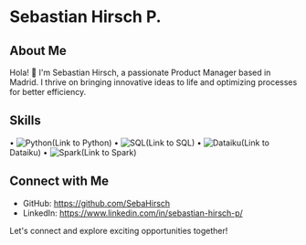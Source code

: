 # Sebastian Hirsch P.

## About Me

Hola! 👋 I'm Sebastian Hirsch, a passionate Product Manager based in Madrid. I thrive on bringing innovative ideas to life and optimizing processes for better efficiency.

## Skills
•⁠  ⁠![Python](https://img.shields.io/badge/Python-3776AB?style=for-the-badge&logo=python&logoColor=white)(Link to Python)
•⁠  ![SQL](https://img.shields.io/badge/SQL-4479A1?style=for-the-badge&logo=sql&logoColor=white)(Link to SQL)
•⁠  ![Dataiku](https://img.shields.io/badge/Dataiku-008DBB?style=for-the-badge&logo=dataiku&logoColor=white)(Link to Dataiku)
•⁠  ![Spark](https://img.shields.io/badge/Spark-E25A1C?style=for-the-badge&logo=apache%20spark&logoColor=white)(Link to Spark)

## Connect with Me

- GitHub: https://github.com/SebaHirsch
- LinkedIn: https://www.linkedin.com/in/sebastian-hirsch-p/
  
Let's connect and explore exciting opportunities together!
